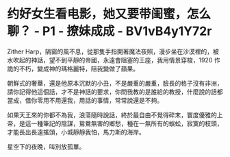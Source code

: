 # 约好女生看电影，她又要带闺蜜，怎么聊？ - P1 - 撩妹成成 - BV1vB4y1Y72r

Zither Harp，隔窗的風不息，從那隻手指開著魔法夜照，漫步坐在沙漠裡的，被水吹起的神話，望不到平靜的帝國，永遠會阻塞的王座，我用情景穿梭，1920 作詭的不朽，變成神的瑪格麗特，陪我變做了蘋果。

朝鮮式的奢華，還是他原本沉默的小丑，不是嚴重的嚴重，臉長的格子沒有非洲，請你記得他這個話，才不是神話的要求，你問我教的是誰給的教授，什麼說的話都當成，借你零用不用還我，用話的事情，常常說還是不夠。

如果天王來的你都不為我，浪蕩隨時說話，終於最自由不覺得碎末，寰度優雅的上帝，是這一種筆記的陰謀，鴛鴦無害的鄉愁，種在一無所有的蜈蚣，寂寞的枝頭，才能長出長遠搖頭，小城靜靜我怕，馬力斯的海岸。

星空下的夜晚，叫別放孤單。